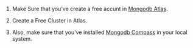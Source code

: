 1. Make Sure that you've create a free accunt in <a href="https://www.mongodb.com/atlas">Mongodb Atlas</a>.

2. Create a Free Cluster in Atlas.

3. Also, make sure that you've installed <a href="https://www.mongodb.com/try/download/community">Mongodb Compass</a> in your local system.
